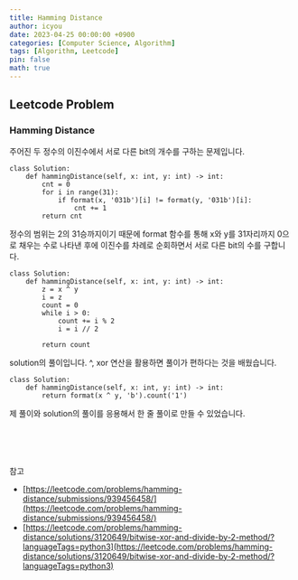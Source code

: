 ```yaml
---
title: Hamming Distance
author: icyou
date: 2023-04-25 00:00:00 +0900
categories: [Computer Science, Algorithm]
tags: [Algorithm, Leetcode]
pin: false
math: true
---
```


## Leetcode Problem

### Hamming Distance
주어진 두 정수의 이진수에서 서로 다른 bit의 개수를 구하는 문제입니다.

```
class Solution:
    def hammingDistance(self, x: int, y: int) -> int:
        cnt = 0
        for i in range(31):
            if format(x, '031b')[i] != format(y, '031b')[i]:
                cnt += 1
        return cnt
```
정수의 범위는 2의 31승까지이기 때문에 format 함수를 통해 x와 y를 31자리까지 0으로 채우는 수로 나타낸 후에 이진수를 차례로 순회하면서 서로 다른 bit의 수를 구합니다.

```
class Solution:
    def hammingDistance(self, x: int, y: int) -> int:
        z = x ^ y
        i = z
        count = 0
        while i > 0:
            count += i % 2
            i = i // 2
        
        return count
```
solution의 풀이입니다.
^, xor 연산을 활용하면 풀이가 편하다는 것을 배웠습니다.

```
class Solution:
    def hammingDistance(self, x: int, y: int) -> int:
        return format(x ^ y, 'b').count('1')
```
제 풀이와 solution의 풀이를 응용해서 한 줄 풀이로 만들 수 있었습니다.


<br/><br/><br/><br/>
참고 
- [https://leetcode.com/problems/hamming-distance/submissions/939456458/](https://leetcode.com/problems/hamming-distance/submissions/939456458/)
- [https://leetcode.com/problems/hamming-distance/solutions/3120649/bitwise-xor-and-divide-by-2-method/?languageTags=python3](https://leetcode.com/problems/hamming-distance/solutions/3120649/bitwise-xor-and-divide-by-2-method/?languageTags=python3)